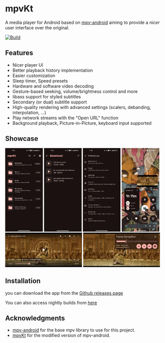 # mpvKt
A media player for Android based on [mpv-android](https://github.com/mpv-android/mpv-android) aiming to provide a *nicer* user interface over the original.

[![Build](https://github.com/marlboro-advance/mpvKt/actions/workflows/nightlies.yml/badge.svg)](https://github.com/marlboro-advance/mpvKt/actions/workflows/nightlies.yml)
## Features
* Nicer player UI
* Better playback history implementation
* Easier customization
* Sleep timer, Speed presets
* Hardware and software video decoding
* Gesture-based seeking, volume/brightness control and more
* libass support for styled subtitles
* Secondary (or dual) subtitle support
* High-quality rendering with advanced settings (scalers, debanding, interpolation, ...)
* Play network streams with the "Open URL" function
* Background playback, Picture-in-Picture, keyboard input supported

## Showcase
<img src="/fastlane/metadata/android/en-US/images/phoneScreenshots/folderscreen-dark.png" width="24%" /> <img src="/fastlane/metadata/android/en-US/images/phoneScreenshots/videoscreen-dark.png" width="24%" />
<img src="/fastlane/metadata/android/en-US/images/phoneScreenshots/settings.png" width="24%" /> <img src="/fastlane/metadata/android/en-US/images/phoneScreenshots/pip.png" width="24%" /> <img src="/fastlane/metadata/android/en-US/images/phoneScreenshots/player.png" width="49%" /> <img src="/fastlane/metadata/android/en-US/images/phoneScreenshots/framenavigation.png" width="49%" />

## Installation
you can download the app from the [Github releases page](https://github.com/marlboro-advance/mpvKt/releases)

You can also access nightly builds from [here](https://github.com/marlboro-advance/mpvKt/actions/workflows/nightlies.yml)
## Acknowledgments
- [mpv-android](https://github.com/mpv-android) for the base mpv library to use for this project.
- [mpvKt](https://github.com/abdallahmehiz/mpvKt) for the modified version of mpv-android.

